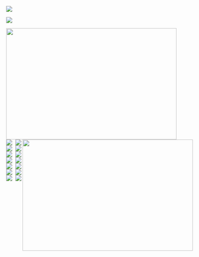 
  ![](images/city_vs_city_count.png)

  ![](images/type_vs_type_count.png)


  <img align="left" width="460" height="300" src="images/boxplotcity_vs_price_1.png">   
  <img align="right" width="460" height="300" src="images/boxplotcity_vs_price_2.png">

  <img align="left" src="images/boxplotcity_vs_beds_1.png">   
  <img align="right" src="images/boxplotcity_vs_beds_1_new.png"> 

  <img align="left" src="images/boxplotcity_vs_beds_2.png">   
  <img align="right" src="images/boxplotcity_vs_beds_2_new.png">
  
  <img align="left" src="images/boxplotcity_vs_sqft_1.png">   
  <img align="right" src="images/boxplotcity_vs_sqft_1_new.png">

  <img align="left" src="images/boxplotcity_vs_sqft_2.png">   
  <img align="right" src="images/boxplotcity_vs_sqft_2_new.png"> 

  <img align="left" src="images/scatterplot_price_vs_sqft.png">   
  <img align="right" src="images/scatterplot_price_vs_sqft_new.png">

  <img align="left" src="images/scatterplot_price_vs_beds.png">   
  <img align="right" src="images/scatterplot_price_vs_beds_new.png"> 

  <img align="left" src="images/scatterplot_price_vs_baths.png">   
  <img align="right" src="images/scatterplot_price_vs_baths_new.png">






